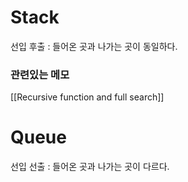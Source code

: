 ---
---

#  Stack 
선입 후출 : 들어온 곳과 나가는 곳이 동일하다. 


### 관련있는 메모 
[[Recursive function and full search]]

# Queue
선입 선출 : 들어온 곳과 나가는 곳이 다르다.